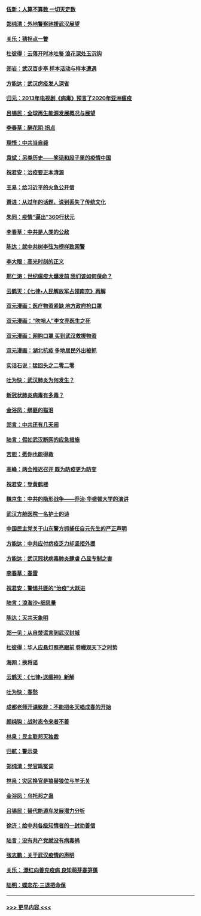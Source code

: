 #### [伍新：人算不算数 一切天定数](../pages/nsc993/n11893372.md?t=02252302) 
#### [郑纯清：外地警察驰援武汉展望](../pages/nsc993/n11893115.md?t=02252302) 
#### [关乐：猜拐点一瞥](../pages/nsc993/n11893020.md?t=02252302) 
#### [杜彼得：云落开时冰吐鉴 浪花深处玉沉钩](../pages/nsc993/n11892107.md?t=02252302) 
#### [郑岩：武汉百步亭 样本活动与样本遭遇](../pages/nsc993/n11892310.md?t=02252302) 
#### [方能达：武汉疠疫发人深省](../pages/nsc993/n11891376.md?t=02252302) 
#### [归元：2013年电视剧《病毒》预言了2020年亚洲瘟疫](../pages/nsc993/n11891126.md?t=02252302) 
#### [吕锡民：全球再生能源发展概况与展望](../pages/nsc993/n11890613.md?t=02252302) 
#### [李春草：醉花阴·拐点](../pages/nsc993/n11890567.md?t=02252302) 
#### [理悟：中共当自毙](../pages/nsc993/n11890559.md?t=02252302) 
#### [袁斌：另类历史——笑话和段子里的疫情中国](../pages/nsc993/n11889243.md?t=02252302) 
#### [祝君安：治疫要正本清源](../pages/nsc993/n11889085.md?t=02252302) 
#### [王易：给习近平的火急公开信](../pages/nsc993/n11888225.md?t=02252302) 
#### [萧进：从过年的话题，说到丢失了传统文化](../pages/nsc993/n11887732.md?t=02252302) 
#### [朱同：疫情“逼出”360行状元](../pages/nsc993/n11887678.md?t=02252302) 
#### [李春草：中共是人类的公敌](../pages/nsc993/n11887656.md?t=02252302) 
#### [陈达：就中共树李弦为榜样致网警](../pages/nsc993/n11887625.md?t=02252302) 
#### [李大眼：高光时刻的正义](../pages/nsc993/n11887585.md?t=02252302) 
#### [邢仁涛：世纪瘟疫大爆发前 我们该如何保命？](../pages/nsc993/n11887535.md?t=02252302) 
#### [云鹤天：《七律▪人民解放军占领南京》再解](../pages/nsc993/n11887524.md?t=02252302) 
#### [双元漫画：医疗物资紧缺 地方政府抢口罩](../pages/nsc993/n11884744.md?t=02252302) 
#### [双元漫画：“吹哨人”李文亮医生之死](../pages/nsc993/n11884705.md?t=02252302) 
#### [双元漫画：网购口罩 买到武汉救援物资](../pages/nsc993/n11884670.md?t=02252302) 
#### [双元漫画：湖北抗疫 多地居民外出被抓](../pages/nsc993/n11884643.md?t=02252302) 
#### [实话石说：猛回头之二零二零](../pages/nsc993/n11883968.md?t=02252302) 
#### [吐为快：武汉肺炎为何发生？](../pages/nsc993/n11882180.md?t=02252302) 
#### [新冠状肺炎病毒有多毒？](../pages/nsc993/n11881790.md?t=02252302) 
#### [金浴凤：绑匪的猫泪](../pages/nsc993/n11880664.md?t=02252302) 
#### [郑言：中共还有几天闹](../pages/nsc993/n11880645.md?t=02252302) 
#### [陆言：假如武汉断网的应急措施](../pages/nsc993/n11880619.md?t=02252302) 
#### [苦胆：愿你也能得救](../pages/nsc993/n11880601.md?t=02252302) 
#### [高峰：两会推迟召开  既为防疫更为防变](../pages/nsc993/n11879977.md?t=02252302) 
#### [祝君安：登黄鹤楼](../pages/nsc993/n11880583.md?t=02252302) 
#### [魏京生：中共的隐形战争——乔治‧华盛顿大学的演讲](../pages/nsc993/n11879765.md?t=02252302) 
#### [武汉方舱医院一名护士的诗](../pages/nsc993/n11878480.md?t=02252302) 
#### [中国民主党关于山东警方抓捕任自元先生的严正声明](../pages/nsc993/n11877506.md?t=02252302) 
#### [方能达：中共应付疠疫乏力却坚拒外援](../pages/nsc993/n11877497.md?t=02252302) 
#### [方能达：武汉冠状病毒肺炎肆虐 凸显专制之害](../pages/nsc993/n11877475.md?t=02252302) 
#### [李春草：春雷](../pages/nsc993/n11876287.md?t=02252302) 
#### [祝君安：警惕共匪的“治疫”大跃进](../pages/nsc993/n11876084.md?t=02252302) 
#### [陆言：浪淘沙•细思量](../pages/nsc993/n11876071.md?t=02252302) 
#### [陈达：灭共天象明](../pages/nsc993/n11876063.md?t=02252302) 
#### [郑一见：从自焚谎言到武汉封城](../pages/nsc993/n11875621.md?t=02252302) 
#### [杜彼得：华人应悬灯照亮跟前 卷幔观天下之时势](../pages/nsc993/n11874822.md?t=02252302) 
#### [海网：换将谣](../pages/nsc993/n11873712.md?t=02252302) 
#### [云鹤天：《七律▪送瘟神》新解](../pages/nsc993/n11873598.md?t=02252302) 
#### [吐为快：春愁](../pages/nsc993/n11872801.md?t=02252302) 
#### [成都老师开课致辞：不能把冬天唱成春的开始](../pages/nsc993/n11872653.md?t=02252302) 
#### [颜纯钩：战时态令来者不善](../pages/nsc993/n11872011.md?t=02252302) 
#### [林泉：民主联邦灭独裁](../pages/nsc993/n11870998.md?t=02252302) 
#### [归航：警示录](../pages/nsc993/n11870963.md?t=02252302) 
#### [郑纯清：党官鸣冤词](../pages/nsc993/n11870938.md?t=02252302) 
#### [林泉：灾区换官是狼替狼位与羊无关](../pages/nsc993/n11870896.md?t=02252302) 
#### [金浴凤：乌托邦之蛊](../pages/nsc993/n11870879.md?t=02252302) 
#### [吕锡民：替代能源车发展潜力分析](../pages/nsc993/n11870656.md?t=02252302) 
#### [徐济：给中共各级知情者的一封劝善信](../pages/nsc993/n11868561.md?t=02252302) 
#### [陆言：没有共产党就没有病毒祸](../pages/nsc993/n11868232.md?t=02252302) 
#### [张志鹏：关于武汉疫情的声明](../pages/nsc993/n11867182.md?t=02252302) 
#### [关乐： 漂红向善克疫病 良知萌芽春笋蓬](../pages/nsc993/n11865710.md?t=02252302) 
#### [陆明：蝶恋花‧三退把命保](../pages/nsc993/n11865673.md?t=02252302) 

----
#### [ >>> 更早内容 <<< ](../indexes/nsc993-earlier.md)
